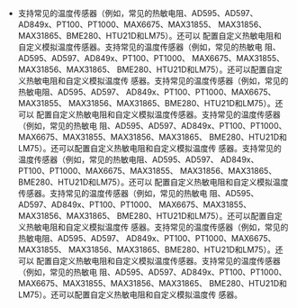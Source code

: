 * 支持常见的温度传感器（例如，常见的热敏电阻、AD595、AD597、
AD849x、PT100、PT1000、MAX6675、MAX31855、
MAX31856、MAX31865、BME280、HTU21D和LM75）。还可以
配置自定义热敏电阻和自定义模拟温度传感器。支持常见的温度传感器（例如，常见的热敏电
阻、AD595、AD597、AD849x、PT100、PT1000、
MAX6675、MAX31855、MAX31856、MAX31865、
BME280、HTU21D和LM75）。还可以配置自定义热敏电阻和自定义模拟温度传
感器。支持常见的温度传感器（例如，常见的热敏电阻、AD595、AD597、
AD849x、PT100、PT1000、MAX6675、MAX31855、
MAX31856、MAX31865、BME280、HTU21D和LM75）。还可以
配置自定义热敏电阻和自定义模拟温度传感器。支持常见的温度传感器（例如，常见的热敏电
阻、AD595、AD597、AD849x、PT100、PT1000、
MAX6675、MAX31855、MAX31856、MAX31865、
BME280、HTU21D和LM75）。还可以配置自定义热敏电阻和自定义模拟温度传
感器。支持常见的温度传感器（例如，常见的热敏电阻、AD595、AD597、
AD849x、PT100、PT1000、MAX6675、MAX31855、
MAX31856、MAX31865、BME280、HTU21D和LM75）。还可以
配置自定义热敏电阻和自定义模拟温度传感器。支持常见的温度传感器（例如，常见的热敏电
阻、AD595、AD597、AD849x、PT100、PT1000、
MAX6675、MAX31855、MAX31856、MAX31865、
BME280、HTU21D和LM75）。还可以配置自定义热敏电阻和自定义模拟温度传
感器。支持常见的温度传感器（例如，常见的热敏电阻、AD595、AD597、
AD849x、PT100、PT1000、MAX6675、MAX31855、
MAX31856、MAX31865、BME280、HTU21D和LM75）。还可以
配置自定义热敏电阻和自定义模拟温度传感器。支持常见的温度传感器（例如，常见的热敏电
阻、AD595、AD597、AD849x、PT100、PT1000、
MAX6675、MAX31855、MAX31856、MAX31865、
BME280、HTU21D和LM75）。还可以配置自定义热敏电阻和自定义模拟温度传
感器。
